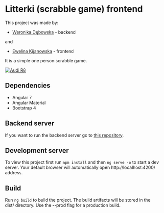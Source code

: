 # Litterki (scrabble game) frontend

This project was made by:

   - [Weronika Dębowska](https://github.com/WeronikaDebowska) - backend

and

   - [Ewelina Kijanowska](https://github.com/EwelinaKi)  - frontend

It is a simple one person scrabble game.

[![Audi R8](http://img.youtube.com/vi/S3CJhOMd_aM/0.jpg)](https://youtu.be/S3CJhOMd_aM)


## Dependencies

- Angular 7
- Angular Material
- Bootstrap 4

## Backend server

If you want to run the backend server go to [this repository](https://github.com/WeronikaDebowska/Scrabble-Backend).

## Development server

To view this project first run `npm install` and then `ng serve -o` to start a dev server. Your default browser will automatically open http://localhost:4200/ address.

## Build

Run `ng build` to build the project. The build artifacts will be stored in the dist/ directory. Use the --prod flag for a production build.
